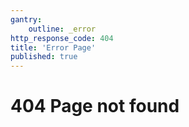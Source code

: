 ```yaml
---
gantry:
    outline: _error
http_response_code: 404
title: 'Error Page'
published: true
---
```


# 404 Page not found
